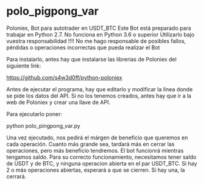 # polo_pigpong_var
Poloniex, Bot para autotrader en USDT_BTC
Este Bot está preparado para trabajar en Python 2.7. No funciona en Python 3.6 o superior
Utilizarlo bajo vuestra responsabilidad !!!!
No me hago responsable de posibles fallos, pérdidas o operaciones incorrectas que pueda realizar el Bot

Para instalarlo, antes hay que instalarse las librerias de Poloniex del siguiente link:

https://github.com/s4w3d0ff/python-poloniex

Antes de ejecutar el programa, hay que editarlo y modificar la línea donde se pide los datos del API.
Si no los tenemos creados, antes hay que ir a la web de Poloniex y crear una llave de API.

Para ejecutarlo poner:

python polo_pingpong_var.py

Una vez ejecutado, nos pedirá el márgen de beneficio que queremos en cada operación. Cuanto más grande sea, tardará más en cerrar las operaciones, pero más beneficio tendremos.
El bot funcionrá mientras tengamos saldo.
Para su correcto funcionamiento, necesitamos tener saldo de USDT y de BTC, y ninguna operacion abierta en el par USDT_BTC. 
Si hay 2 o más operaciones abiertas, esperará a que se cierren. Si hay una, la cerrará.
